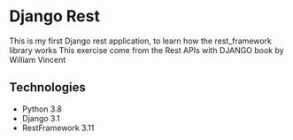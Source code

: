 # Django Rest

This is my first Django rest application, to learn how the rest_framework library works
This exercise come from the Rest APIs with DJANGO book by William Vincent


## Technologies
- Python 3.8
- Django 3.1
- RestFramework 3.11